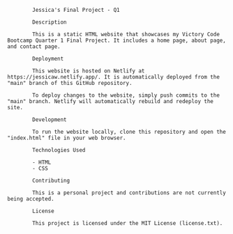             Jessica's Final Project - Q1

            Description

            This is a static HTML website that showcases my Victory Code Bootcamp Quarter 1 Final Project. It includes a home page, about page, and contact page.

            Deployment

            This website is hosted on Netlify at https://jessicaw.netlify.app/. It is automatically deployed from the "main" branch of this GitHub repository.

            To deploy changes to the website, simply push commits to the "main" branch. Netlify will automatically rebuild and redeploy the site.

            Development

            To run the website locally, clone this repository and open the "index.html" file in your web browser.

            Technologies Used

            - HTML
            - CSS

            Contributing

            This is a personal project and contributions are not currently being accepted.

            License

            This project is licensed under the MIT License (license.txt).
